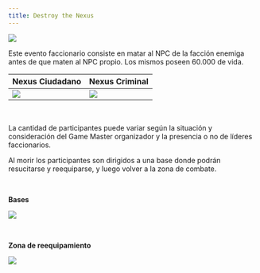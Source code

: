 ```yaml
---
title: Destroy the Nexus
---
```


![](img/titulos/destroythenexus.png)

Este evento faccionario consiste en matar al NPC de la facción enemiga antes de que maten al NPC propio. Los mismos poseen 60.000 de vida.

| **Nexus Ciudadano** | **Nexus Criminal** |
| ---- | ---- |
| ![](images/nexus/ciudadano.png) | ![](images/nexus/criminal.png) |

<br />

La cantidad de participantes puede variar según la situación y consideración del Game Master organizador y la presencia o no de líderes faccionarios.  

Al morir los participantes son dirigidos a una base donde podrán resucitarse y reequiparse, y luego volver a la zona de combate.

<br />

**Bases**

![](images/nexus/bases.png)

<br />

**Zona de reequipamiento**

![](images/nexus/reequipamiento.png)
